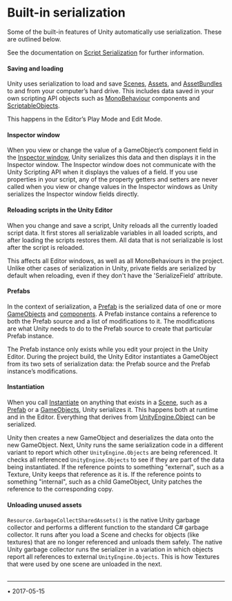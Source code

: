 # Built-in serialization 

Some of the built-in features of Unity automatically use serialization. These are outlined below. 

See the documentation on [Script Serialization](script-Serialization) for further information.

#### Saving and loading

Unity uses serialization to load and save [Scenes](CreatingScenes), [Assets](AssetWorkflow), and [AssetBundles](AssetBundlesIntro) to and from your computer’s hard drive. This includes data saved in your own scripting API objects such as [MonoBehaviour](ScriptRef:MonoBehaviour.html) components and [ScriptableObjects](class-ScriptableObject).

This happens in the Editor’s Play Mode and Edit Mode.

#### Inspector window

When you view or change the value of a GameObject’s component field in the [Inspector window](UsingTheInspector), Unity serializes this data and then displays it in the Inspector window. The Inspector window does not communicate with the Unity Scripting API when it displays the values of a field. If you use properties in your script, any of the property getters and setters are never called when you view or change values in the Inspector windows as Unity serializes the Inspector window fields directly.

#### Reloading scripts in the Unity Editor

When you change and save a script, Unity reloads all the currently loaded script data. It first stores all serializable variables in all loaded scripts, and after loading the scripts restores them. All data that is not serializable is lost after the script is reloaded.

This affects all Editor windows, as well as all MonoBehaviours in the project. Unlike other cases of serialization in Unity, private fields are serialized by default when reloading, even if they don't have the 'SerializeField' attribute.

#### Prefabs

In the context of serialization, a [Prefab](Prefabs) is the serialized data of one or more [GameObjects](GameObjects) and [components](Components). A Prefab instance contains a reference to both the Prefab source and a list of modifications to it. The modifications are what Unity needs to do to the Prefab source to create that particular Prefab instance.

The Prefab instance only exists while you edit your project in the Unity Editor. During the project build, the Unity Editor instantiates a GameObject from its two sets of serialization data: the Prefab source and the Prefab instance’s modifications.

#### Instantiation 

When you call [Instantiate](ScriptRef:Object.Instantiate.html) on anything that exists in a [Scene](CreatingScenes), such as a [Prefab](Prefabs) or a [GameObjects](GameObjects), Unity serializes it. This happens both at runtime and in the Editor. Everything that derives from [UnityEngine.Object](ScriptRef:Object.html) can be serialized.

Unity then creates a new GameObject and deserializes the data onto the new GameObject. Next, Unity runs the same serialization code in a different variant to report which other `UnityEngine.Objects` are being referenced. It checks all referenced `UnityEngine.Objects` to see if they are part of the data being instantiated.  If the reference points to something "external", such as a Texture, Unity keeps that reference as it is. If the reference points to something "internal", such as a child GameObject, Unity patches the reference to the corresponding copy.

#### Unloading unused assets

`Resource.GarbageCollectSharedAssets()` is the native Unity garbage collector and performs a different function to the standard C# garbage collector. It runs after you load a Scene and checks for objects (like textures) that are no longer referenced and unloads them safely. The native Unity garbage collector runs the serializer in a variation in which objects report all references to external `UnityEngine.Objects`.  This is how Textures that were used by one scene are unloaded in the next.
<br/><br/>

----

<span class="page-edit">• 2017-05-15  <!-- include IncludeTextNewPageYesEdit --></span><br/>
